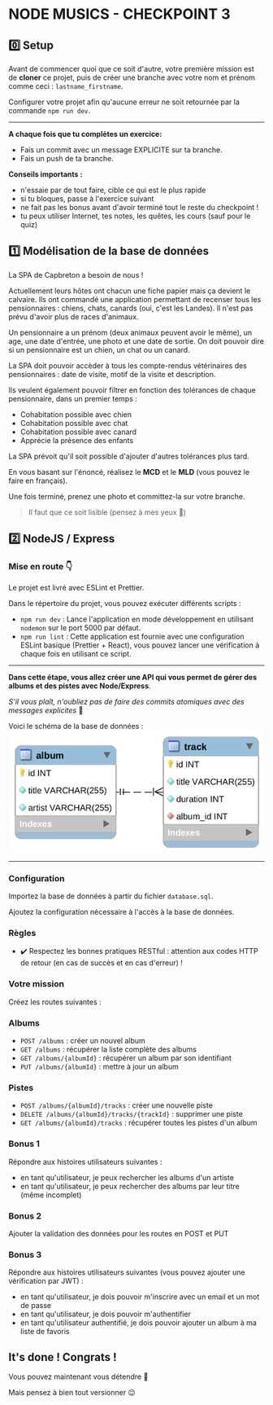 # NODE MUSICS - CHECKPOINT 3

## :zero: Setup

Avant de commencer quoi que ce soit d'autre, votre première mission est de **cloner** ce projet, puis de créer une branche avec votre nom et prénom comme ceci : `lastname_firstname`.

Configurer votre projet afin qu'aucune erreur ne soit retournée par la commande `npm run dev`.

---

**A chaque fois que tu complètes un exercice:**

- Fais un commit avec un message EXPLICITE sur ta branche.
- Fais un push de ta branche.

**Conseils importants :**

- n'essaie par de tout faire, cible ce qui est le plus rapide
- si tu bloques, passe à l'exercice suivant
- ne fait pas les bonus avant d'avoir terminé tout le reste du checkpoint !
- tu peux utiliser Internet, tes notes, les quêtes, les cours (sauf pour le quiz)

## :one: Modélisation de la base de données

La SPA de Capbreton a besoin de nous !

Actuellement leurs hôtes ont chacun une fiche papier mais ça devient le calvaire. Ils ont commandé une application permettant de recenser tous les pensionnaires : chiens, chats, canards (oui, c'est les Landes). Il n'est pas prévu d'avoir plus de races d'animaux.

Un pensionnaire a un prénom (deux animaux peuvent avoir le même), un age, une date d'entrée, une photo et une date de sortie. On doit pouvoir dire si un pensionnaire est un chien, un chat ou un canard.

La SPA doit pouvoir accèder à tous les compte-rendus vétérinaires des pensionnaires : date de visite, motif de la visite et description.

Ils veulent également pouvoir filtrer en fonction des tolérances de chaque pensionnaire, dans un premier temps :
​

- Cohabitation possible avec chien
- Cohabitation possible avec chat
- Cohabitation possible avec canard
- Apprécie la présence des enfants

La SPA prévoit qu'il soit possible d'ajouter d'autres tolérances plus tard.

En vous basant sur l'énoncé, réalisez le **MCD** et le **MLD** (vous pouvez le faire en français).

Une fois terminé, prenez une photo et committez-la sur votre branche.

> Il faut que ce soit lisible (pensez à mes yeux :eyes:)

## :two: NodeJS / Express

### Mise en route :point_down:

Le projet est livré avec ESLint et Prettier.

Dans le répertoire du projet, vous pouvez exécuter différents scripts :

- `npm run dev` : Lance l'application en mode développement en utilisant `nodemon` sur le port 5000 par défaut.
- `npm run lint` : Cette application est fournie avec une configuration ESLint basique (Prettier + React), vous pouvez lancer une vérification à chaque fois en utilisant ce script.

---

**Dans cette étape, vous allez créer une API qui vous permet de gérer des albums et des pistes avec Node/Express**.

_S'il vous plaît, n'oubliez pas de faire des commits atomiques avec des messages explicites_ :pray:

Voici le schéma de la base de données :
![UML](./database.png)

---

### Configuration

Importez la base de données à partir du fichier `database.sql`.

Ajoutez la configuration nécessaire à l'accès à la base de données.

### Règles

- :heavy_check_mark: Respectez les bonnes pratiques RESTful : attention aux codes HTTP de retour (en cas de succès et en cas d'erreur) !

### Votre mission

Créez les routes suivantes :

### Albums

- `POST /albums` : créer un nouvel album
- `GET /albums` : récupérer la liste complète des albums
- `GET /albums/{albumId}` : récupérer un album par son identifiant
- `PUT /albums/{albumId}` : mettre à jour un album

### Pistes

- `POST /albums/{albumId}/tracks` : créer une nouvelle piste
- `DELETE /albums/{albumId}/tracks/{trackId}` : supprimer une piste
- `GET /albums/{albumId}/tracks` : récupérer toutes les pistes d'un album

### Bonus 1

Répondre aux histoires utilisateurs suivantes :

- en tant qu'utilisateur, je peux rechercher les albums d'un artiste
- en tant qu'utilisateur, je peux rechercher des albums par leur titre (même incomplet)

### Bonus 2

Ajouter la validation des données pour les routes en POST et PUT

### Bonus 3

Répondre aux histoires utilisateurs suivantes (vous pouvez ajouter une vérification par JWT) :

- en tant qu'utilisateur, je dois pouvoir m'inscrire avec un email et un mot de passe
- en tant qu'utilisateur, je dois pouvoir m'authentifier
- en tant qu'utilisateur authentifié, je dois pouvoir ajouter un album à ma liste de favoris

## It's done ! Congrats !

Vous pouvez maintenant vous détendre :beers:

Mais pensez à bien tout versionner :wink:
